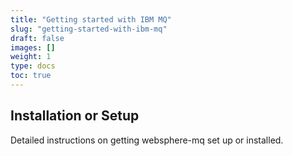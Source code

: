 ```yaml
---
title: "Getting started with IBM MQ"
slug: "getting-started-with-ibm-mq"
draft: false
images: []
weight: 1
type: docs
toc: true
---
```


## Installation or Setup
Detailed instructions on getting websphere-mq set up or installed.

